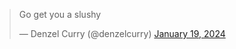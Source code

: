 <blockquote class="twitter-tweet"><p lang="en" dir="ltr">Go get you a slushy</p>&mdash; Denzel Curry (@denzelcurry) <a href="https://twitter.com/denzelcurry/status/1748193177386078239?ref_src=twsrc%5Etfw">January 19, 2024</a></blockquote> <script async src="https://platform.twitter.com/widgets.js" charset="utf-8"></script>
